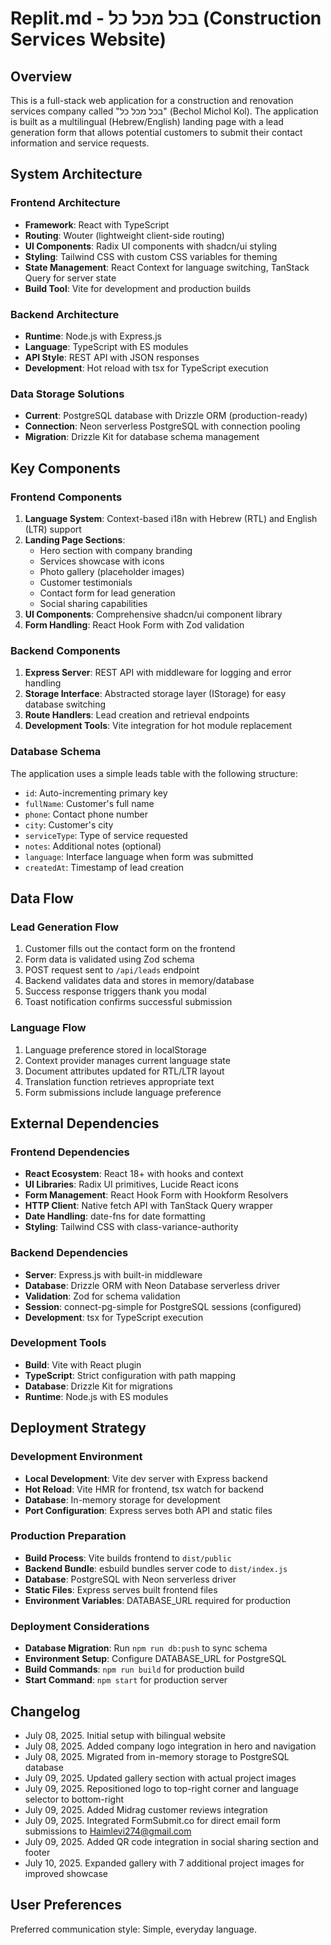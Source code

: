 # Replit.md - בכל מכל כל (Construction Services Website)

## Overview

This is a full-stack web application for a construction and renovation services company called "בכל מכל כל" (Bechol Michol Kol). The application is built as a multilingual (Hebrew/English) landing page with a lead generation form that allows potential customers to submit their contact information and service requests.

## System Architecture

### Frontend Architecture
- **Framework**: React with TypeScript
- **Routing**: Wouter (lightweight client-side routing)
- **UI Components**: Radix UI components with shadcn/ui styling
- **Styling**: Tailwind CSS with custom CSS variables for theming
- **State Management**: React Context for language switching, TanStack Query for server state
- **Build Tool**: Vite for development and production builds

### Backend Architecture
- **Runtime**: Node.js with Express.js
- **Language**: TypeScript with ES modules
- **API Style**: REST API with JSON responses
- **Development**: Hot reload with tsx for TypeScript execution

### Data Storage Solutions
- **Current**: PostgreSQL database with Drizzle ORM (production-ready)
- **Connection**: Neon serverless PostgreSQL with connection pooling
- **Migration**: Drizzle Kit for database schema management

## Key Components

### Frontend Components
1. **Language System**: Context-based i18n with Hebrew (RTL) and English (LTR) support
2. **Landing Page Sections**:
   - Hero section with company branding
   - Services showcase with icons
   - Photo gallery (placeholder images)
   - Customer testimonials
   - Contact form for lead generation
   - Social sharing capabilities
3. **UI Components**: Comprehensive shadcn/ui component library
4. **Form Handling**: React Hook Form with Zod validation

### Backend Components
1. **Express Server**: REST API with middleware for logging and error handling
2. **Storage Interface**: Abstracted storage layer (IStorage) for easy database switching
3. **Route Handlers**: Lead creation and retrieval endpoints
4. **Development Tools**: Vite integration for hot module replacement

### Database Schema
The application uses a simple leads table with the following structure:
- `id`: Auto-incrementing primary key
- `fullName`: Customer's full name
- `phone`: Contact phone number
- `city`: Customer's city
- `serviceType`: Type of service requested
- `notes`: Additional notes (optional)
- `language`: Interface language when form was submitted
- `createdAt`: Timestamp of lead creation

## Data Flow

### Lead Generation Flow
1. Customer fills out the contact form on the frontend
2. Form data is validated using Zod schema
3. POST request sent to `/api/leads` endpoint
4. Backend validates data and stores in memory/database
5. Success response triggers thank you modal
6. Toast notification confirms successful submission

### Language Flow
1. Language preference stored in localStorage
2. Context provider manages current language state
3. Document attributes updated for RTL/LTR layout
4. Translation function retrieves appropriate text
5. Form submissions include language preference

## External Dependencies

### Frontend Dependencies
- **React Ecosystem**: React 18+ with hooks and context
- **UI Libraries**: Radix UI primitives, Lucide React icons
- **Form Management**: React Hook Form with Hookform Resolvers
- **HTTP Client**: Native fetch API with TanStack Query wrapper
- **Date Handling**: date-fns for date formatting
- **Styling**: Tailwind CSS with class-variance-authority

### Backend Dependencies
- **Server**: Express.js with built-in middleware
- **Database**: Drizzle ORM with Neon Database serverless driver
- **Validation**: Zod for schema validation
- **Session**: connect-pg-simple for PostgreSQL sessions (configured)
- **Development**: tsx for TypeScript execution

### Development Tools
- **Build**: Vite with React plugin
- **TypeScript**: Strict configuration with path mapping
- **Database**: Drizzle Kit for migrations
- **Runtime**: Node.js with ES modules

## Deployment Strategy

### Development Environment
- **Local Development**: Vite dev server with Express backend
- **Hot Reload**: Vite HMR for frontend, tsx watch for backend
- **Database**: In-memory storage for development
- **Port Configuration**: Express serves both API and static files

### Production Preparation
- **Build Process**: Vite builds frontend to `dist/public`
- **Backend Bundle**: esbuild bundles server code to `dist/index.js`
- **Database**: PostgreSQL with Neon serverless driver
- **Static Files**: Express serves built frontend files
- **Environment Variables**: DATABASE_URL required for production

### Deployment Considerations
- **Database Migration**: Run `npm run db:push` to sync schema
- **Environment Setup**: Configure DATABASE_URL for PostgreSQL
- **Build Commands**: `npm run build` for production build
- **Start Command**: `npm start` for production server

## Changelog
- July 08, 2025. Initial setup with bilingual website
- July 08, 2025. Added company logo integration in hero and navigation
- July 08, 2025. Migrated from in-memory storage to PostgreSQL database
- July 09, 2025. Updated gallery section with actual project images
- July 09, 2025. Repositioned logo to top-right corner and language selector to bottom-right
- July 09, 2025. Added Midrag customer reviews integration
- July 09, 2025. Integrated FormSubmit.co for direct email form submissions to Haimlevi274@gmail.com
- July 09, 2025. Added QR code integration in social sharing section and footer
- July 10, 2025. Expanded gallery with 7 additional project images for improved showcase

## User Preferences

Preferred communication style: Simple, everyday language.